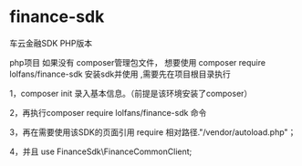 # finance-sdk
车云金融SDK PHP版本

php项目 如果没有 composer管理包文件， 想要使用 composer require lolfans/finance-sdk 安装sdk并使用 ,需要先在项目根目录执行

1，composer init 录入基本信息。（前提是该环境安装了composer）

2，再执行composer require lolfans/finance-sdk 命令

3，再在需要使用该SDK的页面引用 require 相对路径."/vendor/autoload.php"；

4，并且 use FinanceSdk\FinanceCommonClient;

